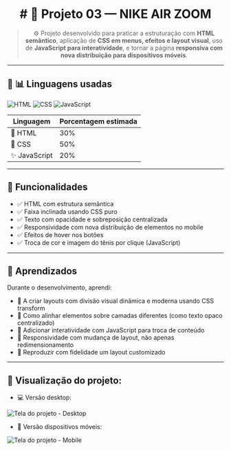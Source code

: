 <h1 align="center"># 👟 Projeto 03 — NIKE AIR ZOOM</h1>

> <p align="center">⚙️ Projeto desenvolvido para praticar a estruturação com <strong>HTML semântico</strong>, aplicação de <strong>CSS em menus, efeitos e layout visual</strong>, uso de <strong>JavaScript para interatividade</strong>, e tornar a página <strong>responsiva com nova distribuição para dispositivos móveis</strong>.</p>

---

## 🚀 📊  Linguagens usadas

![HTML](https://img.shields.io/badge/HTML5-%23E34F26.svg?style=flat\&logo=html5\&logoColor=white)
![CSS](https://img.shields.io/badge/CSS3-%231572B6.svg?style=flat\&logo=css3\&logoColor=white)
![JavaScript](https://img.shields.io/badge/JavaScript-%23F7DF1E.svg?style=flat\&logo=javascript\&logoColor=black)

| Linguagem    | Porcentagem estimada |
| ------------ | -------------------- |
| 📄 HTML      | 30%                  |
| 🎨 CSS       | 50%                  |
| ✨ JavaScript | 20%                  |

---

## 🌟 Funcionalidades

* ✅ HTML com estrutura semântica
* ✅ Faixa inclinada usando CSS puro
* ✅ Texto com opacidade e sobreposição centralizada
* ✅ Responsividade com nova distribuição de elementos no mobile
* ✅ Efeitos de hover nos botões
* ✅ Troca de cor e imagem do tênis por clique (JavaScript)

---

## 🫠 Aprendizados

Durante o desenvolvimento, aprendi:

* 🔹 A criar layouts com divisão visual dinâmica e moderna usando CSS transform
* 🔹 Como alinhar elementos sobre camadas diferentes (como texto opaco centralizado)
* 🔹 Adicionar interatividade com JavaScript para troca de conteúdo
* 🔹 Responsividade com mudança de layout, não apenas redimensionamento
* 🔹 Reproduzir com fidelidade um layout customizado

---

## 👀 Visualização do projeto:

* 💻 Versão desktop:

![Tela do projeto - Desktop](./img/nike-desktop.png)

* 📱 Versão dispositivos móveis:

![Tela do projeto - Mobile](./img/nike-mobile.png)
